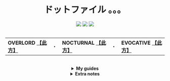 <div align="center">
  <!-- <img src="https://www.seekpng.com/png/full/988-9885238_anime-girl-neko-manga-fanart-animegirl-nekogirl-menhera.png" height="150px"> -->
  <h1><b>ドットファイル 。。。</b></h1>
  <div>
    <img src="https://img.shields.io/badge/dotfiles-%23DD66DD.svg?style=for-the-badge&logo=github&logoColor=white">
    <img src="https://img.shields.io/badge/GNOME-%232284F2.svg?style=for-the-badge&logo=gnome&logoColor=white">
    <img src="https://img.shields.io/badge/Linux-FCC624?style=for-the-badge&logo=linux&logoColor=black">
  </div>
</div>

<br>

<table align="center">
  <tr>
    <td>
      <b>OVERLORD</b> <a href="https://github.com/czarhex/dotfiles/blob/main/assets/OVERLORD.md#shell"><b>【此方】</b></a>
    </td>
    <td>・</td>
    <td>
      <b>NOCTURNAL</b> <a href="https://github.com/czarhex/dotfiles/blob/main/assets/NOCTURNAL.md#shell"><b>【此方】</b></a>
    </td>
    <td>・</td>
    <td>
      <b>EVOCATIVE</b> <a href="https://www.youtube.com/watch?v=KrwdRMWnt14&t=12s"><b>【此方】</b></a>
    </td>
  </tr>
</table> 

<br>

<div align="center">
  <details>
  <summary><b>My guides</b></summary>
  <div align="left">
    <b>How to</b>・
    <a href=https://github.com/czarhex/dotfiles/blob/main/assets/PIPEVOID.md>
      Pipewire on Void w/ Wireplumber
    </a>
  <br>
    <b>How to</b>・
    <a href=https://github.com/czarhex/dotfiles/blob/main/assets/GDMCUSTOM.md>
      Customize GDM and change display config
    </a>
  <br>
    <b>How to</b>・
    <a href=https://github.com/czarhex/dotfiles/blob/main/assets/BDFLAT.md>
      BD on Flatpak 
    </a>
  </div>
  </details>
</div>

<div align="center">
  <details>
  <summary><b>Extra notes</b></summary>
  <div align="left">
    <br>
    <b>ACPI errors?</b> change "loglevel=4" in <code>/etc/default/grub</code> to "loglevel=0" <br>
    and <code>sudo update-grub</code> 
    <br></br>
    <b>Bad TTY and GRUB resolution?</b> Add these in there:
    <pre><code>
    GRUB_GFXMODE=1920x1080x32
    GRUB_GFXPAYLOAD_LINUX=1920x1080x32
    </code></pre>
    <b>NVIDIA?</b> <code>nvidia-drm.modeset=1</code>
    <br></br>
    <b>CJK and Emoji fonts:</b> noto-fonts-cjk, noto-fonts-emoji
    <br></br>
    Both autostart .desktop and .sh need to be <b>executable</b>: <code>sudo chmod +x ~/.config/...</code>
  </div>
  </details>
</div>

